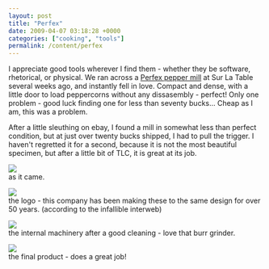 ```yaml
---
layout: post
title: "Perfex"
date: 2009-04-07 03:18:28 +0000
categories: ["cooking", "tools"]
permalink: /content/perfex
---
```




I appreciate good tools wherever I find them - whether they be software,
rhetorical, or physical. We ran across a [Perfex pepper
mill](http://www.amazon.com/gp/product/B000ZGYZCI?ie=UTF8&tag=thereluhack-20&linkCode=as2&camp=1789&creative=9325&creativeASIN=B000ZGYZCI)
at Sur La Table several weeks ago, and instantly fell in love. Compact
and dense, with a little door to load peppercorns without any
dissasembly - perfect! Only one problem - good luck finding one for less
than seventy bucks\... Cheap as I am, this was a problem.

After a little sleuthing on ebay, I found a mill in somewhat less than
perfect condition, but at just over twenty bucks shipped, I had to pull
the trigger. I haven\'t regretted it for a second, because it is not the
most beautiful specimen, but after a little bit of TLC, it is great at
its job.

![](http://reluctanthacker.rollett.org/sites/default/files/IMG_8604_1.JPG)\
as it came.

![](http://reluctanthacker.rollett.org/sites/default/files/IMG_8611_1.JPG)\
the logo - this company has been making these to the same design for
over 50 years. (according to the infallible interweb)

![](http://reluctanthacker.rollett.org/sites/default/files/IMG_8615.JPG)\
the internal machinery after a good cleaning - love that burr grinder.

![](http://reluctanthacker.rollett.org/sites/default/files/IMG_8624.JPG)\
the final product - does a great job!




